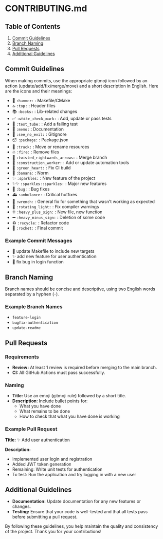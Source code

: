 # CONTRIBUTING.md

## Table of Contents
1. [Commit Guidelines](#commit-guidelines)
2. [Branch Naming](#branch-naming)
3. [Pull Requests](#pull-requests)
4. [Additional Guidelines](#additional-guidelines)

## Commit Guidelines
When making commits, use the appropriate gitmoji icon followed by an action (update/add/fix/merge/move) and a short description in English. Here are the icons and their meanings:

- 🔨 `:hammer:` : Makefile/CMake
- 🔝 `:top:` : Header files
- 📚 `:books:` : Lib-related changes
- ✅ `:white_check_mark:` : Add, update or pass tests
- 🧪 `:test_tube:` : Add a failing test
- 📝 `:memo:` : Documentation
- 🙈 `:see_no_evil:` : Gitignore
- 📦 `:package:` : Package.json
- 🚚 `:truck:` : Move or rename resources
- 🔥 `:fire:` : Remove files
- 🔀 `:twisted_rightwards_arrows:` : Merge branch
- 👷 `:construction_worker:` : Add or update automation tools
- 💚 `:green_heart:` : Fix CI build
- 🍌 `:banana:` : Norm
- ✨ `:sparkles:` : New feature of the project
- ✨✨ `:sparkles::sparkles:` : Major new features
- 🐛 `:bug:` : Bug fixes
- 🚑 `:ambulance:` : Critical hotfixes
- 🔧 `:wrench:` : General fix for something that wasn't working as expected
- 🚨 `:rotating_light:` : Fix compiler warnings
- ➕ `:heavy_plus_sign:` : New file, new function
- ➖ `:heavy_minus_sign:` : Deletion of some code
- ♻️ `:recycle:` : Refactor code
- 🚀 `:rocket:` : Final commit

### Example Commit Messages
- 🔨 update Makefile to include new targets
- ✨ add new feature for user authentication
- 🐛 fix bug in login function

## Branch Naming
Branch names should be concise and descriptive, using two English words separated by a hyphen (`-`).

### Example Branch Names
- `feature-login`
- `bugfix-authentication`
- `update-readme`

## Pull Requests
### Requirements
- **Review:** At least 1 review is required before merging to the main branch.
- **CI:** All GitHub Actions must pass successfully.
### Naming
- **Title:** Use an emoji (gitmoji rule) followed by a short title.
- **Description:** Include bullet points for:
    - What you have done
    - What remains to be done
    - How to check that what you have done is working

### Example Pull Request
**Title:** ✨ Add user authentication

**Description:**
- Implemented user login and registration
- Added JWT token generation
- Remaining: Write unit tests for authentication
- To test: Run the application and try logging in with a new user

## Additional Guidelines
- **Documentation:** Update documentation for any new features or changes.
- **Testing:** Ensure that your code is well-tested and that all tests pass before submitting a pull request.

By following these guidelines, you help maintain the quality and consistency of the project. Thank you for your contributions!